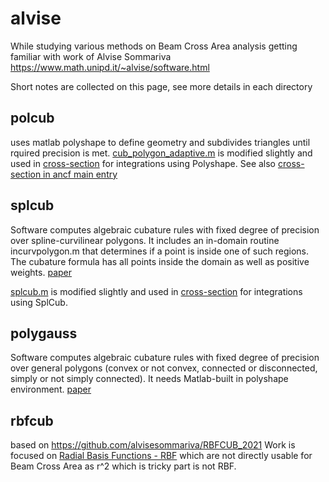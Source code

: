 # alvise
While studying various methods on Beam Cross Area analysis getting familiar with work of Alvise Sommariva
https://www.math.unipd.it/~alvise/software.html

Short notes are collected on this page, see more details in each directory

## polcub
uses matlab polyshape to define geometry and subdivides triangles until rquired precision is met.
[cub_polygon_adaptive.m](polcub/cub_polygon_adaptive.m) is modified slightly and used in [cross-section](https://github.com/simo-11/ancf-rhs/tree/master/cross-section)
for integrations using Polyshape. 
See also [cross-section in ancf main entry](https://github.com/simo-11/ancf-rhs)

## splcub
Software computes algebraic cubature rules with fixed degree of precision over spline-curvilinear polygons. It includes an in-domain routine incurvpolygon.m that determines if a point is inside one of such regions.
The cubature formula has all points inside the domain as well as positive weights.
[paper](https://www.math.unipd.it/~marcov/pdf/splinecatch.pdf)

[splcub.m](splcub/splcub.m) is modified slightly and used in [cross-section](https://github.com/simo-11/ancf-rhs/tree/master/cross-section)
for integrations using SplCub. 

## polygauss
Software computes algebraic cubature rules with fixed degree of precision over general polygons (convex or not convex, connected or disconnected, simply or not simply connected). It needs Matlab-built in polyshape environment.
[paper](https://www.math.unipd.it/~marcov/pdf/polygons.pdf)


## rbfcub
based on https://github.com/alvisesommariva/RBFCUB_2021
Work is focused on [Radial Basis Functions - RBF](https://en.wikipedia.org/wiki/Radial_basis_function) which are not directly usable for Beam Cross Area as
r^2 which is tricky part is not RBF.
